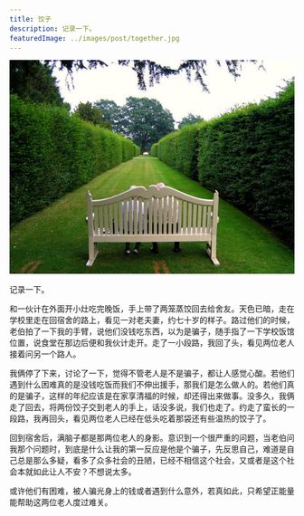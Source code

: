 ```yaml
---
title: 饺子
description: 记录一下。
featuredImage: ../images/post/together.jpg
---
```


![together](/images/post/together.jpg)

记录一下。

和一伙计在外面开小灶吃完晚饭，手上带了两笼蒸饺回去给舍友。天色已暗，走在学校里走在回宿舍的路上，看见一对老夫妻，约七十岁的样子。路过他们的时候，老伯拍了一下我的手臂，说他们没钱吃东西，以为是骗子，随手指了一下学校饭馆位置，说食堂在那边后便和我伙计走开。走了一小段路，我回了头，看见两位老人接着问另一个路人。

我俩停了下来，讨论了一下，觉得不管老人是不是骗子，都让人感觉心酸。若他们遇到什么困难真的是没钱吃饭而我们不伸出援手，那我们是怎么做人的。若他们真的是骗子，这样的年纪应该是在家享清福的时候，却还得出来做事。没多久，我俩走了回去，将两份饺子交到老人的手上，话没多说，我们也走了。约走了蛮长的一段路，我再回头，看见两位老人已经在低头吃着那袋还有些温热的饺子了。

回到宿舍后，满脑子都是那两位老人的身影。意识到一个很严重的问题，当老伯问我那个问题时，到底是什么让我的第一反应是他是个骗子，先反思自己，难道是自己总是那么多疑，看多了众多社会的丑陋，已经不相信这个社会，又或者是这个社会本就如此让人不安？不想说太多。

或许他们有困难，被人骗光身上的钱或者遇到什么意外，若真如此，只希望正能量能帮助这两位老人度过难关。
